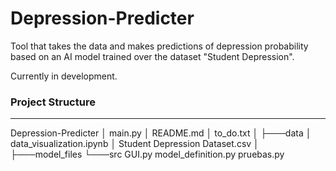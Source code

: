 # Depression-Predicter
Tool that takes the data and makes predictions of depression probability based on an AI model trained over the dataset "Student Depression".

Currently in development.

### Project Structure
---

Depression-Predicter
│   main.py
│   README.md
│   to_do.txt
│
├───data
│       data_visualization.ipynb
│       Student Depression Dataset.csv
│
├───model_files
└───src
        GUI.py
        model_definition.py
        pruebas.py